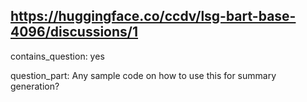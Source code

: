 ## https://huggingface.co/ccdv/lsg-bart-base-4096/discussions/1

contains_question: yes

question_part: Any sample code on how to use this for summary generation?